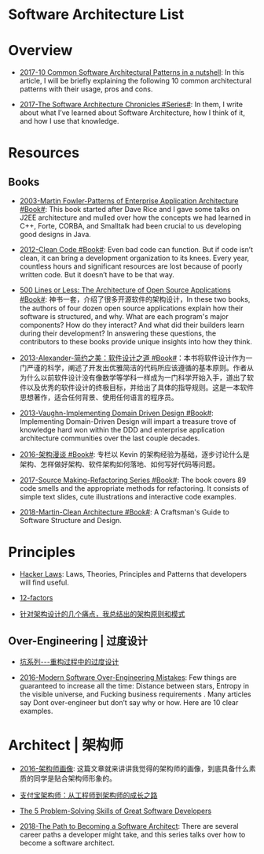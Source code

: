 # Software Architecture List

# Overview

- [2017-10 Common Software Architectural Patterns in a nutshell](https://parg.co/bD3): In this article, I will be briefly explaining the following 10 common architectural patterns with their usage, pros and cons.

- [2017-The Software Architecture Chronicles #Series#](https://herbertograca.com/2017/07/03/the-software-architecture-chronicles/): In them, I write about what I’ve learned about Software Architecture, how I think of it, and how I use that knowledge.

# Resources

## Books

- [2003-Martin Fowler-Patterns of Enterprise Application Architecture #Book#](https://martinfowler.com/books/eaa.html): This book started after Dave Rice and I gave some talks on J2EE architecture and mulled over how the concepts we had learned in C++, Forte, CORBA, and Smalltalk had been crucial to us developing good designs in Java.

- [2012-Clean Code #Book#](https://parg.co/Mg5): Even bad code can function. But if code isn’t clean, it can bring a development organization to its knees. Every year, countless hours and significant resources are lost because of poorly written code. But it doesn’t have to be that way.

- [500 Lines or Less: The Architecture of Open Source Applications #Book#](http://aosabook.org/en/index.html): 神书一套，介绍了很多开源软件的架构设计，In these two books, the authors of four dozen open source applications explain how their software is structured, and why. What are each program's major components? How do they interact? And what did their builders learn during their development? In answering these questions, the contributors to these books provide unique insights into how they think.

- [2013-Alexander-简约之美：软件设计之道 #Book#](https://github.com/wx-chevalier/Awesome-CS-Books)：本书将软件设计作为一门严谨的科学，阐述了开发出优雅简洁的代码所应该遵循的基本原则。作者从为什么以前软件设计没有像数学等学科一样成为一门科学开始入手，道出了软件以及优秀的软件设计的终极目标，并给出了具体的指导规则。这是一本软件思想著作，适合任何背景、使用任何语言的程序员。

- [2013-Vaughn-Implementing Domain Driven Design #Book#](https://www.amazon.com/Implementing-Domain-Driven-Design-Vaughn-Vernon/dp/0321834577): Implementing Domain-Driven Design will impart a treasure trove of knowledge hard won within the DDD and enterprise application architecture communities over the last couple decades.

* [2016-架构漫谈 #Book#](https://www.amazon.cn/dp/B01B60Z9WG): 专栏以 Kevin 的架构经验为基础，逐步讨论什么是架构、怎样做好架构、软件架构如何落地、如何写好代码等问题。

- [2017-Source Making-Refactoring Series #Book#](https://sourcemaking.com/refactoring): The book covers 89 code smells and the appropriate methods for refactoring. It consists of simple text slides, cute illustrations and interactive code examples.

- [2018-Martin-Clean Architecture #Book#](http://putregai.com/sbooks/clean_arch.pdf): A Craftsman's Guide to Software Structure and Design.

# Principles

- [Hacker Laws](https://github.com/dwmkerr/hacker-laws): Laws, Theories, Principles and Patterns that developers will find useful.

- [12-factors](http://12factor.net/zh_cn/)

* [针对架构设计的几个痛点，我总结出的架构原则和模式](http://www.infoq.com/cn/articles/several-pain-points-architecture-design)

## Over-Engineering | 过度设计

- [坑系列---重构过程中的过度设计](http://mp.weixin.qq.com/s?__biz=MjM5ODczNTkwMA==&mid=2650107080&idx=1&sn=527e1f3f9b048127d1114f9272ddd927#rd)

- [2016-Modern Software Over-Engineering Mistakes](https://parg.co/bih): Few things are guaranteed to increase all the time: Distance between stars, Entropy in the visible universe, and Fucking business requirements . Many articles say Dont over-engineer but don’t say why or how. Here are 10 clear examples.

# Architect | 架构师

- [2016-架构师画像](https://parg.co/M8y): 这篇文章就来讲讲我觉得的架构师的画像，到底具备什么素质的同学是贴合架构师形象的。

- [支付宝架构师：从工程师到架构师的成长之路](http://www.scalerstalk.com/838-architect)

- [The 5 Problem-Solving Skills of Great Software Developers](https://www.coderhood.com/5-problem-solving-skills-great-software-developers/)

* [2018-The Path to Becoming a Software Architect](https://parg.co/Uv2): There are several career paths a developer might take, and this series talks over how to become a software architect.
